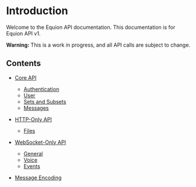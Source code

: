 # Introduction

Welcome to the Equion API documentation. This documentation is for Equion API v1.

**Warning:** This is a work in progress, and all API calls are subject to change.

## Contents

- [Core API](./api/index.md)
  - [Authentication](./api/authentication.md)
  - [User](./api/user.md)
  - [Sets and Subsets](./api/sets.md)
  - [Messages](./api/messages.md)

- [HTTP-Only API](./http/index.md)
  - [Files](./http/files.md)

- [WebSocket-Only API](./websocket/index.md)
  - [General](./websocket/general.md)
  - [Voice](./websocket/voice.md)
  - [Events](./websocket/events.md)

- [Message Encoding](./message.md)